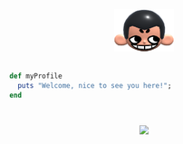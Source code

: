 <div align="center">
  <img height="75px" src="khicon.png" alt="logo">
</div>
<br>

```ruby
  def myProfile
    puts "Welcome, nice to see you here!";
  end
```

<br>
<p align="center">
 <img src="https://skillicons.dev/icons?i=ruby,rails,javascript,nodejs,postgresql"/>
</p>
